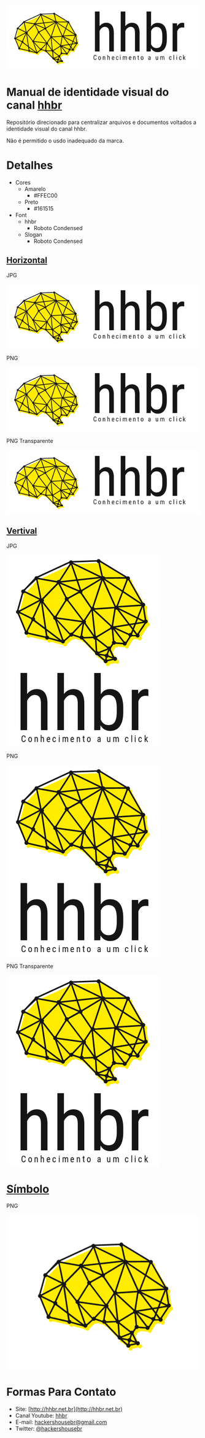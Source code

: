 <a href='http://hhbr.net.br'>
<img src='img/logo_hhbr_horizontal_transparente.png' style='margin: 0 auto;' alt='logo hhbr'>
</a>

# Manual de identidade visual do canal [hhbr](https://www.youtube.com/hhbr-tech)

Repositório direcionado para centralizar arquivos e documentos voltados  a identidade visual do canal hhbr.

Não é permitido o usdo inadequado da marca.

# Detalhes
    
- Cores 
    - Amarelo 
        - #FFEC00
    - Preto
        - #161515
- Font
    - hhbr
        - Roboto Condensed
    - Slogan
        - Roboto Condensed

## [Horizontal](/img/logo_horizontal)

JPG

<img src='img/logo_horizontal/logo_horizontal_hhbr.jpg' style='margin: 0 auto;' alt='logo hhbr'>

PNG

<img src='img/logo_horizontal/logo_horizontal_hhbr.png' style='margin: 0 auto;' alt='logo hhbr'>

PNG Transparente

<img src='img/logo_horizontal/logo_horizontal_hhbr_transparente.png' style='margin: 0 auto;' alt='logo hhbr'>

## [Vertival](/img/logo_vertical)

JPG

<img src='img/logo_vertical/logo_vertical_hhbr.jpg' style='margin: 0 auto;' alt='logo hhbr'>

PNG

<img src='img/logo_vertical/logo_vertical_hhbr.png' style='margin: 0 auto;' alt='logo hhbr'>

PNG Transparente

<img src='img/logo_vertical/logo_vertical_hhbr_transparente.png' style='margin: 0 auto;' alt='logo hhbr'>

# [Símbolo]()

PNG 

<img src='img/logo_cerebro_hhbr.png' style='margin: 0 auto;' alt='logo hhbr'>

# Formas Para Contato
 - Site: [http://hhbr.net.br](http://hhbr.net.br)
 - Canal Youtube: [hhbr](https://youtube.com/hhbrtech)
 - E-mail: hackershousebr@gmail.com
 - Twitter: [@hackershousebr](twitter.com/hackershousebr)